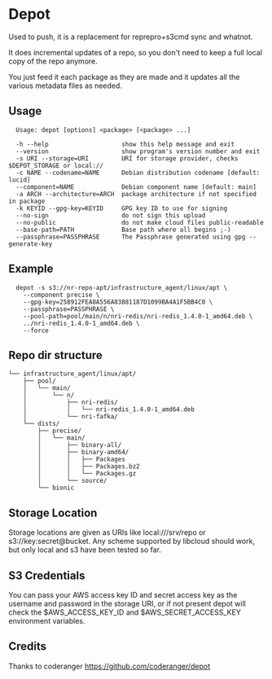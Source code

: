 Depot
=====

Used to push, it is a replacement for reprepro+s3cmd sync and whatnot.

It does incremental updates of a repo, so you don't need to keep a full local copy of the repo anymore.

You just feed it each package as they are made and it updates all the various metadata files as needed.

Usage
-----

```
  Usage: depot [options] <package> [<package> ...]

  -h --help                    show this help message and exit
  --version                    show program's version number and exit
  -s URI --storage=URI         URI for storage provider, checks $DEPOT_STORAGE or local://
  -c NAME --codename=NAME      Debian distribution codename [default: lucid]
  --component=NAME             Debian component name [default: main]
  -a ARCH --architecture=ARCH  package architecture if not specified in package
  -k KEYID --gpg-key=KEYID     GPG key ID to use for signing
  --no-sign                    do not sign this upload
  --no-public                  do not make cloud files public-readable
  --base-path=PATH             Base path where all begins ;-)
  --passphrase=PASSPHRASE      The Passphrase generated using gpg --generate-key
```

Example
-------

```
  depot -s s3://nr-repo-apt/infrastructure_agent/linux/apt \
    --component precise \
    --gpg-key=258912FEA8A556A83881187D1099BA4A1F5BB4C0 \
    --passphrase=PASSPHRASE \
    --pool-path=pool/main/n/nri-redis/nri-redis_1.4.0-1_amd64.deb \
    ../nri-redis_1.4.0-1_amd64.deb \
    --force
```


Repo dir structure
-------------------
```
└── infrastructure_agent/linux/apt/
    ├── pool/
    │   └── main/
    │       └── n/
    │           ├── nri-redis/
    │           │   └── nri-redis_1.4.0-1_amd64.deb
    │           └── nri-fafka/
    └── dists/
        ├── precise/
        │   └── main/
        │       ├── binary-all/
        │       ├── binary-amd64/
        │       │   ├── Packages
        │       │   ├── Packages.bz2
        │       │   └── Packages.gz
        │       └── source/
        └── bionic
```

Storage Location
----------------

Storage locations are given as URIs like local:///srv/repo or s3://key:secret@bucket. Any scheme supported
by libcloud should work, but only local and s3 have been tested so far.

S3 Credentials
--------------

You can pass your AWS access key ID and secret access key as the username and password in the storage URI,
or if not present depot will check the $AWS_ACCESS_KEY_ID and $AWS_SECRET_ACCESS_KEY environment variables.


Credits
-------
Thanks to coderanger https://github.com/coderanger/depot
